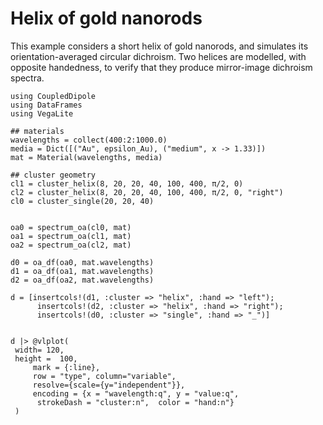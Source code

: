 # Helix of gold nanorods

This example considers a short helix of gold nanorods, and simulates its orientation-averaged circular dichroism. Two helices are modelled, with opposite handedness, to verify that they produce mirror-image dichroism spectra.


```@example 1
using CoupledDipole
using DataFrames
using VegaLite

## materials
wavelengths = collect(400:2:1000.0)
media = Dict([("Au", epsilon_Au), ("medium", x -> 1.33)])
mat = Material(wavelengths, media)

## cluster geometry
cl1 = cluster_helix(8, 20, 20, 40, 100, 400, π/2, 0)
cl2 = cluster_helix(8, 20, 20, 40, 100, 400, π/2, 0, "right")
cl0 = cluster_single(20, 20, 40)


oa0 = spectrum_oa(cl0, mat)
oa1 = spectrum_oa(cl1, mat)
oa2 = spectrum_oa(cl2, mat)

d0 = oa_df(oa0, mat.wavelengths)
d1 = oa_df(oa1, mat.wavelengths)
d2 = oa_df(oa2, mat.wavelengths)

d = [insertcols!(d1, :cluster => "helix", :hand => "left");
      insertcols!(d2, :cluster => "helix", :hand => "right");
      insertcols!(d0, :cluster => "single", :hand => "_")]


d |> @vlplot(
 width= 120,
 height =  100,
     mark = {:line},
     row = "type", column="variable",
     resolve={scale={y="independent"}},
     encoding = {x = "wavelength:q", y = "value:q",
      strokeDash = "cluster:n",  color = "hand:n"}
 )

```

